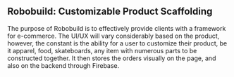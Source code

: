 ## Robobuild: Customizable Product Scaffolding

The purpose of Robobuild is to effectively provide clients with 
a framework for e-commerce. The UI/UX will vary considerably based 
on the product, however, the constant is the ability for a user 
to customize their product, be it apparel, food, skateboards, any item with numerous parts to be constructed together. It then stores the orders visually on the page, and also on the backend through 
Firebase. 






